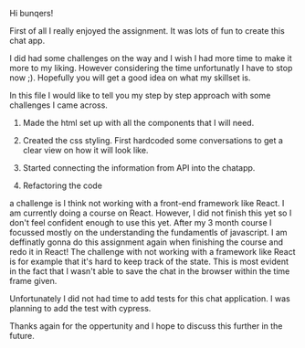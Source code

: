 Hi bunqers!

First of all I really enjoyed the assignment. It was lots of fun to create this chat app.

I did had some challenges on the way and I wish I had more time to make it more to my liking. However considering the time unfortunatly I have to stop now ;).
Hopefully you will get a good idea on what my skillset is.

In this file I would like to tell you my step by step approach with some challenges I came across.

1. Made the html set up with all the components that I will need.

2. Created the css styling. First hardcoded some conversations to get a clear view on how it will look like.

3. Started connecting the information from API into the chatapp.

4. Refactoring the code


a challenge is I think not working with a front-end framework like React. I am currently doing a course on React. However, I did not finish this yet so I don't feel confident enough to use this yet. After my 3 month course I focussed mostly on the understanding the fundamentls of javascript. I am deffinatly gonna do this assignment again when finishing the course and redo it in React!
The challenge with not working with a framework like React is for example that it's hard to keep track of the state. This is most evident in the fact that I wasn't able to save the chat in the browser within the time frame given.

Unfortunately I did not had time to add tests for this chat application. I was planning to add the test with cypress.

Thanks again for the oppertunity and I hope to discuss this further in the future.


